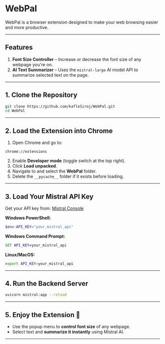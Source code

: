 # **WebPal**  
WebPal is a browser extension designed to make your web browsing easier and more productive.  

---

## **Features**  
1. **Font Size Controller** – Increase or decrease the font size of any webpage you're on.  
2. **AI Text Summarizer** – Uses the `mistral-large` AI model API to summarize selected text on the page.  

---

## **1. Clone the Repository**  

```bash
git clone https://github.com/kafleSiroj/WebPal.git
cd WebPal
```

---

## **2. Load the Extension into Chrome**  
1. Open Chrome and go to:  

```text
chrome://extensions
```

2. Enable **Developer mode** (toggle switch at the top right).  
3. Click **Load unpacked**.  
4. Navigate to and select the **WebPal** folder.  
5. Delete the `__pycache__` folder if it exists before loading.  

---

## **3. Load Your Mistral API Key**  

Get your API key from: [Mistral Console](https://console.mistral.ai/api-keys)  

**Windows PowerShell:**  
```powershell
$env:API_KEY="your_mistral_api"
```

**Windows Command Prompt:**  
```cmd
SET API_KEY=your_mistral_api
```

**Linux/MacOS:**  
```bash
export API_KEY=your_mistral_api
```

---

## **4. Run the Backend Server**  

```bash
uvicorn mistral:app --reload
```

---

## **5. Enjoy the Extension** 🎉  
- Use the popup menu to **control font size** of any webpage.  
- Select text and **summarize it instantly** using Mistral AI.  

---
